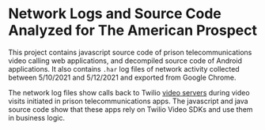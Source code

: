 # Network Logs and Source Code Analyzed for The American Prospect

This project contains javascript source code of prison telecommunications video calling web applications, and decompiled source code of Android applications. It also contains `.har` log files of network activity collected between 5/10/2021 and 5/12/2021 and exported from Google Chrome.

The network log files show calls back to Twilio [video servers](https://www.twilio.com/docs/video/ip-addresses) during video visits initiated in prison telecommunications apps. The javascript and java source code show that these apps rely on Twilio Video SDKs and use them in business logic. 
